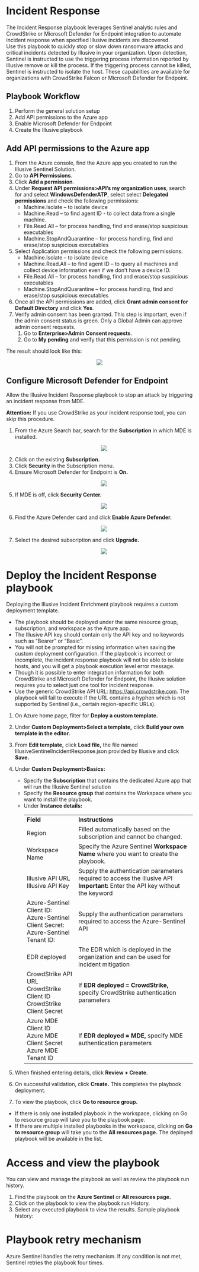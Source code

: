 # Incident Response

The Incident Response playbook leverages Sentinel analytic rules and CrowdStrike or Microsoft Defender for Endpoint integration to automate incident response when specified Illusive incidents are discovered. 
<br/>
Use this playbook to quickly stop or slow down ransomware attacks and critical incidents detected by Illusive in your organization. Upon detection, Sentinel is instructed to use the triggering process information reported by Illusive remove or kill the process. If the triggering process cannot be killed, Sentinel is instructed to isolate the host. These capabilities are available for organizations with CrowdStrike Falcon or Microsoft Defender for Endpoint.

## Playbook Workflow
 
 1. Perform the general solution setup
 2. Add API permissions to the Azure app
 3. Enable Microsoft Defender for Endpoint 
 4. Create the Illusive playbook

## Add API permissions to the Azure app 

 1. From the Azure console, find the Azure app you created to run the Illusive Sentinel Solution. 
 1. Go to <b>API Permissions</b>.
 1. Click <b>Add a permission</b>.
 1. Under <b>Request API permissions>API’s my organization uses</b>, search for and select <b>WindowsDefenderATP</b>, select select <b>Delegated permissions</b> and check the following permissions:
    - Machine.Isolate – to isolate device
    - Machine.Read – to find agent ID - to collect data from a single machine. 
    - File.Read.All – for process handling, find and erase/stop suspicious executables
    - Machine.StopAndQuarantine – for process handling, find and erase/stop suspicious executables
 1.	Select Application permissions and check the following permissions:
    - Machine.Isolate – to isolate device
    - Machine.Read.All – to find agent ID – to query all machines and collect device information even if we don’t have a device ID. 
    - File.Read.All – for process handling, find and erase/stop suspicious executables
    - Machine.StopAndQuarantine – for process handling, find and erase/stop suspicious executables
 1. Once all the API permissions are added, click <b>Grant admin consent for Default Directory</b> and click <b>Yes</b>.
 1. Verify admin consent has been granted. This step is important, even if the admin consent status is green. Only a Global Admin can approve admin consent requests.
       1. Go to <b>Enterprise>Admin Consent requests</b>.
       1. Go to <b>My pending</b> and verify that this permission is not pending.

The result should look like this: 
   <p align="center">  
      <img src="./Images/azure-app-api-incident-response-permissions-admin-consent-granted.png"> </a>
   </p>

## Configure Microsoft Defender for Endpoint

Allow the Illusive Incident Response playbook to stop an attack by triggering an incident response from MDE. 

<b>Attention:</b> If you use CrowdStrike as your incident response tool, you can skip this procedure.

 1. From the Azure Search bar, search for the <b>Subscription</b> in which MDE is installed.
     <p align="center">  
        <img src="./Images/Configure_MDE_1(Subscriptions_MDE_1).png"> </a>
     </p>
 2. Click on the existing <b>Subscription.</b>
 3. Click <b>Security</b> in the Subscription menu.
 4. Ensure Microsoft Defender for Endpoint is <b>On.</b>
     <p align="center">  
        <img src="./Images/Configure_MDE_2(Subscriptions_MDE_2).png"> </a>
     </p>
 5. If MDE is off, click <b>Security Center.</b>
     <p align="center">  
        <img src="./Images/Configure_MDE_OFF_(Subscriptions_MDE_2).png"> </a>
     </p>
 6. Find the Azure Defender card and click <b>Enable Azure Defender.</b>
     <p align="center">  
        <img src="./Images/Configure_MDE_3(Security_Center)_Enable.png"> </a>
     </p>
 7. Select the desired subscription and click <b>Upgrade.</b>
     <p align="center">  
        <img src="./Images/Configure_MDE_3(Security_Center)_Upgrade.png"> </a>
     </p>

# Deploy the Incident Response playbook

Deploying the Illusive Incident Enrichment playbook requires a custom deployment template. 
 - The playbook should be deployed under the same resource group, subscription, and workspace as the Azure app.
 - The Illusive API key should contain only the API key and no keywords such as “Bearer” or “Basic”.
 - You will not be prompted for missing information when saving the custom deployment configuration. If the playbook is incorrect or incomplete, the incident response playbook will not be able to isolate hosts, and you will get a playbook execution level error message. 
 - Though it is possible to enter integration information for both CrowdStrike and Microsoft Defender for Endpoint, the Illusive solution requires you to select just one tool for incident response.
 - Use the generic CrowdStrike API URL: https://api.crowdstrike.com. 
The playbook will fail to execute if the URL contains a hyphen  which is not supported by Sentinel (i.e., certain region-specific URLs). 

 1. On Azure home page, filter for <b>Deploy a custom template.</b>
 2. Under <b>Custom Deployment>Select a template,</b> click <b>Build your own template in the editor.</b>
 3. From <b>Edit template,</b> click <b>Load file,</b> the file named IllusiveSentinelIncidentResponse.json provided by Illusive and click <b>Save.</b>
 4. Under <b>Custom Deployment>Basics:</b>
    - Specify the <b>Subscription</b> that contains the dedicated Azure app that will run the Illusive Sentinel solution 
    - Specify the <b>Resource group</b> that contains the Workspace where you want to install the playbook.
    - Under <b>Instance details:</b>
      <table>
       <tr>
        <td><b>Field</b></td>
        <td><b>Instructions</b></td>
       </tr>
       <tr>
        <td>Region</td>
        <td>Filled automatically based on the subscription and cannot be changed.</td>
       </tr>
       <tr>
        <td>Workspace Name</td>
        <td>Specify the Azure Sentinel <b>Workspace Name</b> where you want to create the playbook.</td>
       </tr>
       <tr>
        <td>Illusive API URL <br/> Illusive API Key</td>
        <td>Supply the authentication parameters required to access the Illusive API
         <b>Important:</b> Enter the API key without the keyword</td>
       </tr>
       <tr>
        <td>Azure-Sentinel Client ID:  <br/> Azure-Sentinel Client Secret:  <br/> Azure-Sentinel Tenant ID:</td>
        <td>Supply the authentication parameters required to access the Azure-Sentinel API</td>
       </tr>
       <tr>
        <td>EDR deployed</td>
        <td>The EDR which is deployed in the organization and can be used for incident mitigation</td>
       </tr>
       <tr>
        <td>CrowdStrike API URL <br/> CrowdStrike Client ID <br/> CrowdStrike Client Secret</td>
        <td>If <b>EDR deployed = CrowdStrike,</b> specify CrowdStrike authentication parameters</td>
       </tr>
       <tr>
        <td>Azure MDE Client ID <br/>Azure MDE Client Secret <br/>Azure MDE Tenant ID</td>
        <td>If <b>EDR deployed = MDE,</b> specify MDE authentication parameters</td>
       </tr>
      </table>
      
 5. When finished entering details, click <b>Review + Create.</b>
 6. On successful validation, click <b>Create.</b>
This completes the playbook deployment. 
 7. To view the playbook, click <b>Go to resource group.</b>
   - If there is only one installed playbook in the workspace, clicking on Go to resource group will take you to the playbook page. 
   - If there are multiple installed playbooks in the workspace, clicking on <b>Go to resource group</b> will take you to the <b>All resources page.</b> The deployed playbook will be available in the list.
  
# Access and view the playbook 

You can view and manage the playbook as well as review the playbook run history. 
 1. Find the playbook on the <b>Azure Sentinel</b> or <b>All resources page.</b> 
 2. Click on the playbook to view the playbook run History.
 3. Select any executed playbook to view the results.
Sample playbook history: 

# Playbook retry mechanism
Azure Sentinel handles the retry mechanism. If any condition is not met, Sentinel retries the playbook four times.
